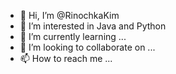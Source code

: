 - 👋 Hi, I’m @RinochkaKim
- 👀 I’m interested in Java and Python
- 🌱 I’m currently learning ...
- 💞️ I’m looking to collaborate on ...
- 📫 How to reach me ...

<!---
RinochkaKim/RinochkaKim is a ✨ special ✨ repository because its `README.md` (this file) appears on your GitHub profile.
You can click the Preview link to take a look at your changes.
--->
